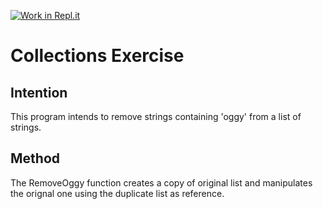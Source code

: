 [![Work in Repl.it](https://classroom.github.com/assets/work-in-replit-14baed9a392b3a25080506f3b7b6d57f295ec2978f6f33ec97e36a161684cbe9.svg)](https://classroom.github.com/online_ide?assignment_repo_id=2970334&assignment_repo_type=AssignmentRepo)
# Collections Exercise

## Intention

This program intends to remove strings containing 'oggy' from a list of strings.

## Method

The RemoveOggy function creates a copy of original list and manipulates the orignal one using the duplicate list as reference.
